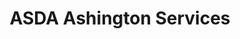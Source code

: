 ---
title: "ASDA Ashington Services"
url: /ashington/asda-ashington-services/
shop: Lebensmittel
---